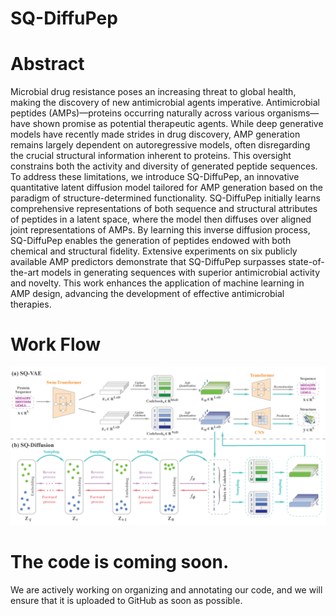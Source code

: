 # SQ-DiffuPep
# Abstract
Microbial drug resistance poses an increasing threat to global health, making the discovery of new antimicrobial agents imperative. Antimicrobial peptides (AMPs)—proteins occurring naturally across various organisms—have shown promise as potential therapeutic agents. While deep generative models have recently made strides in drug discovery, AMP generation remains largely dependent on autoregressive models, often disregarding the crucial structural information inherent to proteins. This oversight constrains both the activity and diversity of generated peptide sequences. To address these limitations, we introduce SQ-DiffuPep, an innovative quantitative latent diffusion model tailored for AMP generation based on the paradigm of structure-determined functionality. SQ-DiffuPep initially learns comprehensive representations of both sequence and structural attributes of peptides in a latent space, where the model then diffuses over aligned joint representations of AMPs. By learning this inverse diffusion process, SQ-DiffuPep enables the generation of peptides endowed with both chemical and structural fidelity. Extensive experiments on six publicly available AMP predictors demonstrate that SQ-DiffuPep surpasses state-of-the-art models in generating sequences with superior antimicrobial activity and novelty. This work enhances the application of machine learning in AMP design, advancing the development of effective antimicrobial therapies.
# Work Flow
![workflow](https://github.com/Zoigin/SQ-DiffuPep/blob/main/flow.png)
# The code is coming soon.
We are actively working on organizing and annotating our code, and we will
ensure that it is uploaded to GitHub as soon as possible. 
